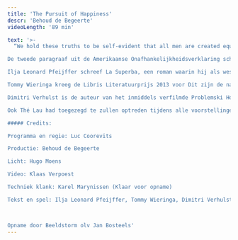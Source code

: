```yaml
---
title: 'The Pursuit of Happiness'
descr: 'Behoud de Begeerte'
videoLength: '89 min'

text: '>-
  “We hold these truths to be self-evident that all men are created equal, that they are endowed by their creator with certain unalienable Rights, that among these are Life, Liberty and the pursuit of Happiness.”

De tweede paragraaf uit de Amerikaanse Onafhankelijkheidsverklaring schonk de naam aan een productie van Behoud de Begeerte: The Pursuit of Happiness. Tijdens deze tournee spitten drie tenoren van de hedendaagse literatuur dat thema verder uit. Drie tenoren, dat heette: Ilja Leonard Pfeijffer, Tommy Wieringa en Dimitri Verhulst.

Ilja Leonard Pfeijffer schreef La Superba, een roman waarin hij als westerse migrant Afrikaanse migranten ontmoet. Overigens is Pfeijffer zelf een migrant sinds hij in 2008 naar Italië fietste en niet meer terugkwam. Met La Superba stond Pfeijffer op de shortlist van de drie belangrijkste Nederlandstalige literatuurprijzen: de Gouden Boekenuil, de AKO Literatuurprijs en de Libris Literatuurprijs. Die laatste won hij ook. Op 10 maart kwam daar ook nog eens de Inktaap 2015 bij.

Tommy Wieringa kreeg de Libris Literatuurprijs 2013 voor Dit zijn de namen, een migratieroman over een groep illegale vluchtelingen, die door pers en publiek met lof werd overladen. Wieringa schreef ook Een mooie jonge vrouw, het Boekenweekgeschenk 2014.

Dimitri Verhulst is de auteur van het inmiddels verfilmde Problemski Hotel, dat zich afspeelt in een vluchtelingencentrum en ontstond nadat Verhulst enkele dagen zelf in een asielcentrum had verbleven. Hij is winnaar van De Gouden Uil, de Libris Literatuurprijs en de Inktaap, schrijver van het Boekenweekgeschenk 2015, trad enkel in Vlaanderen en Utrecht aan. Zijn deelname aan het Nederlandse deel van de tournee bleek niet compatibel met zijn drukke agenda tijdens de Boekenweek.In Nederland was daarom Gustaaf Peek van de partij, die met Godin, held tussen de sterren van het letterenfirmament stond. In 2008 publiceerde hij Dover, over een groep illegale Chinezen die per vrachtschip naar Engeland vluchten, maar bij aankomst blijken te zijn gestikt in een tomatencontainer.

Ook Thé Lau had toegezegd te zullen optreden tijdens alle voorstellingen van The Pursuit of Happiness. Thé Lau trad in de eerste plaats aan als schrijver. Exclusief voor The Pursuit of Happiness schreef Thé Lau een verhaal.

##### Credits:

Programma en regie: Luc Coorevits

Productie: Behoud de Begeerte

Licht: Hugo Moens

Video: Klaas Verpoest

Techniek klank: Karel Marynissen (Klaar voor opname)

Tekst en spel: Ilja Leonard Pfeijffer, Tommy Wieringa, Dimitri Verhulst en Thé Lau.

‍

Opname door Beeldstorm olv Jan Bosteels'
---
```

